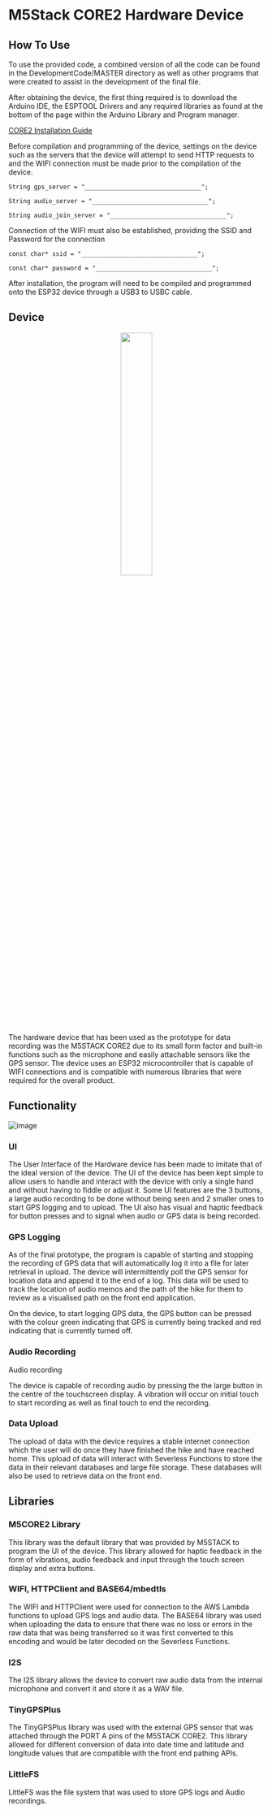 # M5Stack CORE2 Hardware Device

## How To Use

To use the provided code, a combined version of all the code can be found in the DevelopmentCode/MASTER directory as well as other programs that were created to assist in the development of the final file.

After obtaining the device, the first thing required is to download the Arduino IDE, the ESPTOOL Drivers and any required libraries as found at the bottom of the page within the Arduino Library and Program manager.

[CORE2 Installation Guide](https://docs.m5stack.com/en/quick_start/core2_for_aws/arduino)

Before compilation and programming of the device, settings on the device such as the servers that the device will attempt to send HTTP requests to and the WIFI connection must be made prior to the compilation of the device.

```
String gps_server = "________________________________";

String audio_server = "________________________________";

String audio_join_server = "________________________________";
```

Connection of the WIFI must also be established, providing the SSID and Password for the connection

```
const char* ssid = "________________________________";

const char* password = "________________________________";
```

After installation, the program will need to be compiled and programmed onto the ESP32 device through a USB3 to USBC cable.

## Device

<p align="center" width="100%">
  <img style="width:35%;" src="https://user-images.githubusercontent.com/86467852/194073329-e4f087b5-56d3-4f1d-bb0a-2bd5108f0e92.png" />
</p>
The hardware device that has been used as the prototype for data recording was the M5STACK CORE2 due to its small form factor and built-in functions such as the microphone and easily attachable sensors like the GPS sensor. The device uses an ESP32 microcontroller that is capable of WIFI connections and is compatible with numerous libraries that were required for the overall product.

## Functionality

![image](https://user-images.githubusercontent.com/86467852/194072697-dbefc976-19df-4449-858a-f4254b5fdb78.png)

### UI
The User Interface of the Hardware device has been made to imitate that of the ideal version of the device. The UI of the device has been kept simple to allow users to handle and interact with the device with only a single hand and without having to fiddle or adjust it. Some UI features are the 3 buttons, a large audio recording to be done without being seen and 2 smaller ones to start GPS logging and to upload. The UI also has visual and haptic feedback for button presses and to signal when audio or GPS data is being recorded.

### GPS Logging
As of the final prototype, the program is capable of starting and stopping the recording of GPS data that will automatically log it into a file for later retrieval in upload. The device will intermittently poll the GPS sensor for location data and append it to the end of a log. This data will be used to track the location of audio memos and the path of the hike for them to review as a visualised path on the front end application.

On the device, to start logging GPS data, the GPS button can be pressed with the colour green indicating that GPS is currently being tracked and red indicating that is currently turned off.

### Audio Recording
Audio recording 

The device is capable of recording audio by pressing the the large button in the centre of the touchscreen display. A vibration will occur on initial touch to start recording as well as final touch to end the recording.

### Data Upload

The upload of data with the device requires a stable internet connection which the user will do once they have finished the hike and have reached home. This upload of data will interact with Severless Functions to store the data in their relevant databases and large file storage. These databases will also be used to retrieve data on the front end.

## Libraries

### M5CORE2 Library

This library was the default library that was provided by M5STACK to program the UI of the device. This library allowed for haptic feedback in the form of vibrations, audio feedback and input through the touch screen display and extra buttons.

### WIFI, HTTPClient and BASE64/mbedtls

The WIFI and HTTPClient were used for connection to the AWS Lambda functions to upload GPS logs and audio data. The BASE64 library was used when uploading the data to ensure that there was no loss or errors in the raw data that was being transferred so it was first converted to this encoding and would be later decoded on the Severless Functions.

### I2S 

The I2S library allows the device to convert raw audio data from the internal microphone and convert it and store it as a WAV file.

### TinyGPSPlus

The TinyGPSPlus library was used with the external GPS sensor that was attached through the PORT A pins of the M5STACK CORE2. This library allowed for different conversion of data into date time and latitude and longitude values that are compatible with the front end pathing APIs.

### LittleFS

LittleFS was the file system that was used to store GPS logs and Audio recordings.


